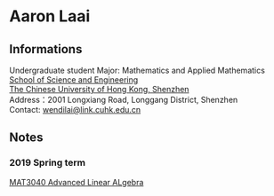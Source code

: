 # Aaron Laai

## Informations
Undergraduate student
Major: Mathematics and Applied Mathematics  
[School of Science and Engineering](http://sse.cuhk.edu.cn/en)  
[The Chinese University of Hong Kong, Shenzhen](http://www.cuhk.edu.cn/en)  
Address：2001 Longxiang Road, Longgang District, Shenzhen  
Contact: wendilai@link.cuhk.edu.cn  


## Notes
### 2019 Spring term
[MAT3040 Advanced Linear ALgebra](https://github.com/AaronLaai/aaronlaai.github.io/raw/master/MAT3040_Advanced_Linear_Algebra/MAT3040_notes.pdf)

